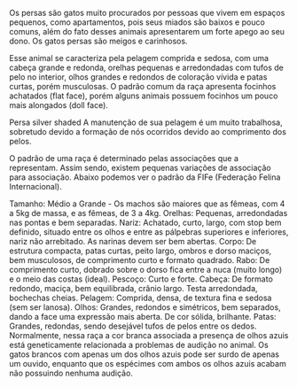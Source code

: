 Os persas são gatos muito procurados por pessoas que vivem em espaços pequenos, como apartamentos, pois seus miados são baixos e pouco comuns, além do fato desses animais apresentarem um forte apego ao seu dono. Os gatos persas são meigos e carinhosos.

Esse animal se caracteriza pela pelagem comprida e sedosa, com uma cabeça grande e redonda, orelhas pequenas e arredondadas com tufos de pelo no interior, olhos grandes e redondos de coloração vívida e patas curtas, porém musculosas. O padrão comum da raça apresenta focinhos achatados (flat face), porém alguns animais possuem focinhos um pouco mais alongados (doll face).

Persa silver shaded
A manutenção de sua pelagem é um muito trabalhosa, sobretudo devido a formação de nós ocorridos devido ao comprimento dos pelos.

O padrão de uma raça é determinado pelas associações que a representam. Assim sendo, existem pequenas variações de associação para associação. Abaixo podemos ver o padrão da FIFe (Federação Felina Internacional).

Tamanho: Médio a Grande - Os machos são maiores que as fêmeas, com 4 a 5kg de massa, e as fêmeas, de 3 a 4kg.
Orelhas: Pequenas, arredondadas nas pontas e bem separadas.
Nariz: Achatado, curto, largo, com stop bem definido, situado entre os olhos e entre as pálpebras superiores e inferiores, nariz não arrebitado. As narinas devem ser bem abertas.
Corpo: De estrutura compacta, patas curtas, peito largo, ombros e dorso maciços, bem musculosos, de comprimento curto e formato quadrado.
Rabo: De comprimento curto, dobrado sobre o dorso fica entre a nuca (muito longo) e o meio das costas (ideal).
Pescoço: Curto e forte.
Cabeça: De formato redondo, maciça, bem equilibrada, crânio largo. Testa arredondada, bochechas cheias.
Pelagem: Comprida, densa, de textura fina e sedosa (sem ser lanosa).
Olhos: Grandes, redondos e simétricos, bem separados, dando a face uma expressão mais aberta. De cor sólida, brilhante.
Patas: Grandes, redondas, sendo desejável tufos de pelos entre os dedos.
Normalmente, nessa raça a cor branca associada a presença de olhos azuis está geneticamente relacionada a problemas de audição no animal. Os gatos brancos com apenas um dos olhos azuis pode ser surdo de apenas um ouvido, enquanto que os espécimes com ambos os olhos azuis acabam não possuindo nenhuma audição.
